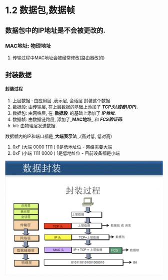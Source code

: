# 1.2 数据包,数据帧

## 数据包中的IP地址是不会被更改的.

### MAC地址: 物理地址

1. 传输过程中MAC地址会被经常修改\(路由器改的\)

## 封装数据

#### 封装过程

1. 上层数据 : 由应用层 ,表示层, 会话层 封装这个数据.
2. 数据段:  由传输层, 在上层数据的基础上添加了 _**TCP头\(或者UDP\).**_
3. 数据包:  由网络层, 在_**数据段**_的基础上添加了 _**IP地址**_.
4. 数据帧:  由数据链路层, 添加了_**MAC地址**_ 和 _**FCS验证码**_.
5. bit:    由物理层发送数据.

数据帧内的IP和端口都是_**大端表示法**_.\(高对低, 低对高\)

1.  0xF  \(大端  0000  1111 \)   0是低地址位 - 网络需要大端
2.  0xF \(小端   1111 0000  \)   1是低地址位  - 目前设备都是小端



![](.gitbook/assets/shu-ju-bao-.-shu-ju-zhen.png)

